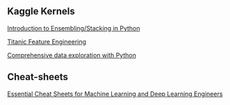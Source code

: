 ## Kaggle Kernels

[Introduction to Ensembling/Stacking in Python](https://www.kaggle.com/arthurtok/introduction-to-ensembling-stacking-in-python)

[Titanic Feature Engineering](https://www.kaggle.com/sinakhorami/titanic-best-working-classifier)

[Comprehensive data exploration with Python](https://www.kaggle.com/pmarcelino/comprehensive-data-exploration-with-python)

## Cheat-sheets

[Essential Cheat Sheets for Machine Learning and Deep Learning Engineers](https://startupsventurecapital.com/essential-cheat-sheets-for-machine-learning-and-deep-learning-researchers-efb6a8ebd2e5)
